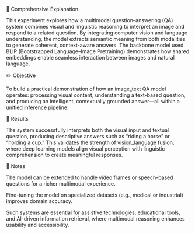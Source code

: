 🧠 Comprehensive Explanation

This experiment explores how a multimodal question–answering (QA) system combines visual and linguistic reasoning to interpret an image and respond to a related question.
By integrating computer vision and language understanding, the model extracts semantic meaning from both modalities to generate coherent, context-aware answers.
The backbone model used BLIP (Bootstrapped Language–Image Pretraining) demonstrates how shared embeddings enable seamless interaction between images and natural language.

✏️ Objective

To build a practical demonstration of how an image_text QA model operates: processing visual content, understanding a text-based question, and producing an intelligent, contextually grounded answer—all within a unified inference pipeline.

📘 Results

The system successfully interprets both the visual input and textual question, producing descriptive answers such as “riding a horse” or “holding a cup.”
This validates the strength of vision_language fusion, where deep learning models align visual perception with linguistic comprehension to create meaningful responses.

📗 Notes

The model can be extended to handle video frames or speech-based questions for a richer multimodal experience.

Fine-tuning the model on specialized datasets (e.g., medical or industrial) improves domain accuracy.

Such systems are essential for assistive technologies, educational tools, and AI-driven information retrieval, where multimodal reasoning enhances usability and accessibility.
